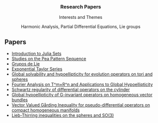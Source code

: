 

  <h3 align="center">Research Papers</h3>

  <p align="center">
    Interests and Themes
  </p>
  <p align="center">
    Harmonic Analysis, Partial Differential Equations, Lie groups
   </p>


## Papers

- [Introduction to Julia Sets](https://docs.ufpr.br/~ewkaras/ic/AndreKowacs2018.pdf)
- [Studies on the Pea Pattern Sequence ](https://arxiv.org/abs/1708.06452)
- [Grupos de Lie](artigos/main.pdf)
- [Exponential Taylor Series](https://arxiv.org/abs/2212.03171)
- [Global solvability and hypoellipticity for evolution operators on tori and spheres](https://arxiv.org/abs/2306.15583)
- [Fourier Analysis on T^m×R^n and Applications to Global Hypoellipticity](https://arxiv.org/abs/2306.15578)
- [Schwartz regularity of differential operators on the cylinder](https://arxiv.org/abs/2307.12819)
- [Global hypoellipticity of G-invariant operators on homogeneous vector bundles](https://arxiv.org/abs/2310.17288)
- [Vector Valued Gårding Inequality for pseudo-differential operators on compact homogeneous manifolds](https://arxiv.org/abs/2402.18966)
- [Lieb-Thirring inequalities on the spheres and SO(3)](https://arxiv.org/abs/2406.15134)

